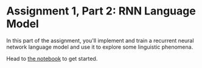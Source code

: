 # Assignment 1, Part 2: RNN Language Model

In this part of the assignment, you'll implement and train a recurrent neural 
network language model and use it to explore some linguistic phenomena.

Head to [the notebook](part2-rnnlm.ipynb) to get started.


